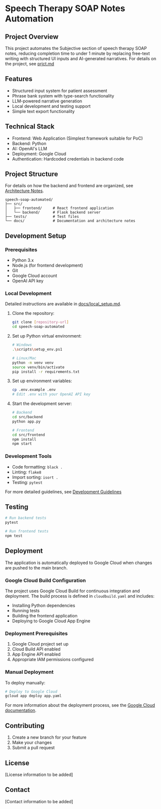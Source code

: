# Speech Therapy SOAP Notes Automation

## Project Overview
This project automates the Subjective section of speech therapy SOAP notes, reducing completion time to under 1 minute by replacing free-text writing with structured UI inputs and AI-generated narratives.
For details on the project, see [prjct.md](prjct.md)

## Features
- Structured input system for patient assessment
- Phrase bank system with type-search functionality
- LLM-powered narrative generation
- Local development and testing support
- Simple text export functionality

## Technical Stack
- Frontend: Web Application (Simplest framework suitable for PoC)
- Backend: Python
- AI: OpenAI's LLM
- Deployment: Google Cloud
- Authentication: Hardcoded credentials in backend code

## Project Structure
For details on how the backend and frontend are organized, see [Architecture Notes](docs/architecture.md).
```
speech-soap-automated/
├── src/
│   ├── frontend/     # React frontend application
│   └── backend/      # Flask backend server
├── tests/            # Test files
└── docs/             # Documentation and architecture notes
```

## Development Setup

### Prerequisites
- Python 3.x
- Node.js (for frontend development)
- Git
- Google Cloud account
- OpenAI API key

### Local Development
Detailed instructions are available in [docs/local_setup.md](docs/local_setup.md).
1. Clone the repository:
   ```bash
   git clone [repository-url]
   cd speech-soap-automated
   ```

2. Set up Python virtual environment:
   ```bash
   # Windows
   .\scripts\setup_env.ps1

   # Linux/Mac
   python -m venv venv
   source venv/bin/activate
   pip install -r requirements.txt
   ```

3. Set up environment variables:
   ```bash
   cp .env.example .env
   # Edit .env with your OpenAI API key
   ```

4. Start the development server:
   ```bash
   # Backend
   cd src/backend
   python app.py

   # Frontend
   cd src/frontend
   npm install
   npm start
   ```

### Development Tools
- Code formatting: `black .`
- Linting: `flake8`
- Import sorting: `isort .`
- Testing: `pytest`

For more detailed guidelines, see [Development Guidelines](docs/development_guidelines.md)

## Testing
```bash
# Run backend tests
pytest

# Run frontend tests
npm test
```

## Deployment
The application is automatically deployed to Google Cloud when changes are pushed to the main branch.

### Google Cloud Build Configuration
The project uses Google Cloud Build for continuous integration and deployment. The build process is defined in `cloudbuild.yaml` and includes:
- Installing Python dependencies
- Running tests
- Building the frontend application
- Deploying to Google Cloud App Engine

### Deployment Prerequisites
1. Google Cloud project set up
2. Cloud Build API enabled
3. App Engine API enabled
4. Appropriate IAM permissions configured

### Manual Deployment
To deploy manually:
```bash
# Deploy to Google Cloud
gcloud app deploy app.yaml
```

For more information about the deployment process, see the [Google Cloud documentation](https://cloud.google.com/build/docs).

## Contributing
1. Create a new branch for your feature
2. Make your changes
3. Submit a pull request

## License
[License information to be added]

## Contact
[Contact information to be added] 